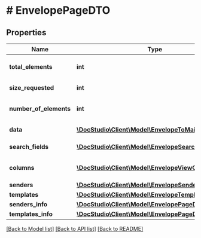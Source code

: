 # # EnvelopePageDTO

## Properties

Name | Type | Description | Notes
------------ | ------------- | ------------- | -------------
**total_elements** | **int** | Total elements by request | [optional]
**size_requested** | **int** | Requested size | [optional]
**number_of_elements** | **int** | Fetched records count | [optional]
**data** | [**\DocStudio\Client\Model\EnvelopeToMailboxDTO[]**](EnvelopeToMailboxDTO.md) | Data records | [optional]
**search_fields** | [**\DocStudio\Client\Model\EnvelopeSearchField[]**](EnvelopeSearchField.md) | Search fields | [optional]
**columns** | [**\DocStudio\Client\Model\EnvelopeViewColumn[]**](EnvelopeViewColumn.md) | Saved columns to display | [optional]
**senders** | [**\DocStudio\Client\Model\EnvelopeSenderDTO[]**](EnvelopeSenderDTO.md) | Senders | [optional]
**templates** | [**\DocStudio\Client\Model\EnvelopeTemplateInfoDTO[]**](EnvelopeTemplateInfoDTO.md) | Templates | [optional]
**senders_info** | [**\DocStudio\Client\Model\EnvelopePageDTO**](EnvelopePageDTO.md) |  | [optional]
**templates_info** | [**\DocStudio\Client\Model\EnvelopePageDTO**](EnvelopePageDTO.md) |  | [optional]

[[Back to Model list]](../../README.md#models) [[Back to API list]](../../README.md#endpoints) [[Back to README]](../../README.md)
